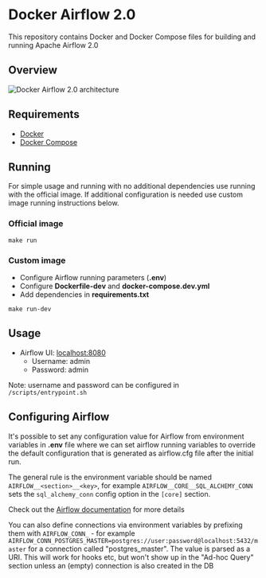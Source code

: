 # Docker Airflow 2.0

This repository contains Docker and Docker Compose files for building and 
running Apache Airflow 2.0

## Overview
![Docker Airflow 2.0 architecture](https://miro.medium.com/max/1100/1*pAUdLzHgRMKFw2gVuasyCA.png)

## Requirements
* [Docker](https://www.docker.com/)
* [Docker Compose](https://docs.docker.com/compose/install/)

## Running
For simple usage and running with no additional dependencies use running with 
the official image. If additional configuration is needed use custom image 
running instructions below.

### Official image
```
make run
```

### Custom image
* Configure Airflow running parameters (**.env**)
* Configure **Dockerfile-dev** and **docker-compose.dev.yml**
* Add dependencies in **requirements.txt**
```
make run-dev
```
## Usage

* Airflow UI: [localhost:8080](http://localhost:8080/)
    * Username: admin
    * Password: admin
        
Note: username and password can be configured in `/scripts/entrypoint.sh`


## Configuring Airflow

It's possible to set any configuration value for Airflow from environment 
variables in **.env** file where we can set airflow running 
variables to override the default configuration that is generated as airflow.cfg 
file after the initial run.

The general rule is the environment variable should be named 
`AIRFLOW__<section>__<key>`, for example `AIRFLOW__CORE__SQL_ALCHEMY_CONN` sets 
the `sql_alchemy_conn` config option in the `[core]` section.

Check out the [Airflow documentation](https://airflow.apache.org/docs/apache-airflow/stable/configurations-ref.html) for more details

You can also define connections via environment variables by prefixing them 
with `AIRFLOW_CONN_` - for example `AIRFLOW_CONN_POSTGRES_MASTER=postgres://user:password@localhost:5432/master` 
for a connection called "postgres_master". The value is parsed as a URI. This 
will work for hooks etc, but won't show up in the "Ad-hoc Query" section unless 
an (empty) connection is also created in the DB
